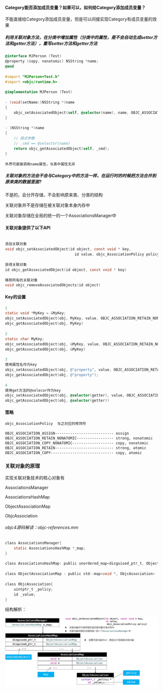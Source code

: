 #### Category能否添加成员变量？如果可以，如何给Category添加成员变量？

不能直接给Category添加成员变量，但是可以间接实现Category有成员变量的效果



##### 利用关联对象方法，在分类中增加属性（分类中的属性，是不会自动生成setter方法和getter方法），重写setter方法和getter方法



```objective-c
@interface MJPerson (Test)
@property (copy, nonatomic) NSString *name;
@end

#import "MJPerson+Test.h"
#import <objc/runtime.h>

@implementation MJPerson (Test)

- (void)setName:(NSString *)name
{
    objc_setAssociatedObject(self, @selector(name), name, OBJC_ASSOCIATION_COPY_NONATOMIC);
}

- (NSString *)name
{
    // 隐式参数
    // _cmd == @selector(name)
    return objc_getAssociatedObject(self, _cmd);
}

外界可直接调用name属性，与类中属性无异
```

##### 关联对象的方法会不会与Category中的方法一样，在运行时的时候把方法合并到原来类的数据里面?

不是的，会分开存储，不会影响原来类、分类的结构

关联对象并不是存储在被关联对象本身内存中

关联对象存储在全局的统一的一个AssociationsManager中







#### 关联对象提供了以下API

```objective-c

添加关联对象
void objc_setAssociatedObject(id object, const void * key,
                                id value, objc_AssociationPolicy policy)

获得关联对象
id objc_getAssociatedObject(id object, const void * key)

移除所有的关联对象
void objc_removeAssociatedObjects(id object)

```

#### Key的设置

```objective-c
1
static void *MyKey = &MyKey;
objc_setAssociatedObject(obj, MyKey, value, OBJC_ASSOCIATION_RETAIN_NONATOMIC)
objc_getAssociatedObject(obj, MyKey)

2
static char MyKey;
objc_setAssociatedObject(obj, &MyKey, value, OBJC_ASSOCIATION_RETAIN_NONATOMIC)
objc_getAssociatedObject(obj, &MyKey)

3
使用属性名作为key
objc_setAssociatedObject(obj, @"property", value, OBJC_ASSOCIATION_RETAIN_NONATOMIC);
objc_getAssociatedObject(obj, @"property");

4
使用get方法的@selecor作为key
objc_setAssociatedObject(obj, @selector(getter), value, OBJC_ASSOCIATION_RETAIN_NONATOMIC)
objc_getAssociatedObject(obj, @selector(getter))

```

#### 策略

```
objc_AssociationPolicy  与之对应的修饰符

OBJC_ASSOCIATION_ASSIGN--------------------------- assign
OBJC_ASSOCIATION_RETAIN_NONATOMIC----------------- strong, nonatomic
OBJC_ASSOCIATION_COPY_NONATOMIC------------------- copy, nonatomic
OBJC_ASSOCIATION_RETAIN--------------------------- strong, atomic
OBJC_ASSOCIATION_COPY----------------------------- copy, atomic
```



### 关联对象的原理

实现关联对象技术的核心对象有

AssociationsManager

AssociationsHashMap

ObjectAssociationMap

ObjcAssociation

###### objc4源码解读：objc-references.mm



```objective-c
class AssociationsManager{
    static AssociationsHashMap *_map;
}

class AssociationsHashMap: public unordered_map<disguised_ptr_t, ObjectAssociationMap>

class ObjectAssociationMap : public std::map<void *, ObjcAssociation>

class ObjcAssociation{
    uintptr_t _policy;
    id _value;
}
```



结构解析：

![](img/关联对象底层解析.png)
